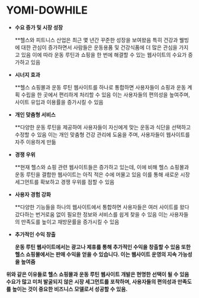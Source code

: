 # YOMI-DOWHILE
- **수요 증가 및 시장 성장**
    
    **헬스와 피트니스 산업은 최근 몇 년간 꾸준한 성장을 보여왔음 특히 건강과 웰빙에 대한 관심이 증가하면서 사람들은 운동용품 및 건강식품에 더 많은 관심을 가지고 있음
   이에 따라 운동 루틴과 쇼핑을 한 번에 해결할 수 있는 웹사이트의 수요가 증가하고 있음
    
- **시너지 효과**
    
    **헬스 쇼핑몰과 운동 루틴 웹사이트를 하나로 통합하면 사용자들이 쇼핑과 운동 계획 수립을 한 곳에서 편리하게 처리할 수 있음
   이는 사용자들의 편의성을 높여주며, 사이트 유입과 이용률을 증가시킬 수 있음
    
- **개인 맞춤형 서비스**
    
    **다양한 운동 루틴을 제공하여 사용자들이 자신에게 맞는 운동과 식단을 선택하고 수정할 수 있음
   이는 개인 맞춤형 건강 관리에 도움을 주며, 사용자들이 웹사이트를 자주 이용하게 만듦
    
- **경쟁 우위**
  
    **현재 헬스와 쇼핑 관련 웹사이트들은 증가하고 있는데, 이에 비해 헬스 쇼핑몰과 운동 루틴을 결합한 웹사이트는 아직 적은 수에 머물고 있음
   이를 통해 새로운 시장 세그먼트를 확보하고 경쟁 우위를 점할 수 있음
    
- **사용자 경험 강화**
    
     **다양한 기능들을 하나의 웹사이트에서 통합하면 사용자들은 여러 사이트를 왔다갔다하는 번거로움 없이 필요한 정보와 서비스를 쉽게 찾을 수 있음
   이는 사용자들의 만족도를 높이고 재방문률을 증가시킬 수 있음
    
- **추가적인 수익 창출**
    
    **운동 루틴 웹사이트에서는 광고나 제휴를 통해 추가적인 수익을 창출할 수 있음
   또한 헬스 쇼핑몰에서는 판매 수익을 얻을 수 있습니다. 이는 웹사이트 운영의 지속 가능성을 높여줌**
    

**위와 같은 이유들로 헬스 쇼핑몰과 운동 루틴 웹사이트 개발은 현명한 선택이 될 수 있음 수요가 많고 미처 발굴되지 않은 시장 세그먼트를 포착하며, 사용자들의 편의성과 만족도를 높이는 것이 중요한 비즈니스 모델로서 성공할 수 있음.**
